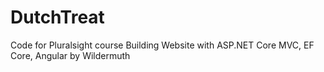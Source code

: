 # DutchTreat
Code for Pluralsight course Building Website with ASP.NET Core MVC, EF Core, Angular by Wildermuth
